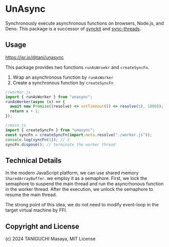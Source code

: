 # UnAsync

Synchronously execute asynchronous functions on browsers, Node.js, and Deno.
This package is a successor of [synckit](https://npmjs.com/package/synckit) and
[sync-threads](https://npmjs.com/package/sync-threads).

## Usage

https://jsr.io/@tani/unasync

This package provides two functions `runAsWroekr` and `createSyncFn`.

1. Wrap an asynchronous function by `runAsWorker`
2. Create a synchronous function by `createSyncFn`

```js
//worker.js
import { runAsWorker } from "unasync";
runAsWorker(async (x) => {
  await new Promise((resolve) => setTimeout(() => resolve(1), 1000));
  return x + 1;
});
```

```js
//main.js
import { createSyncFn } from "unasync";
const syncFn = createSyncFn(import.meta.resolve("./worker.js"));
console.log(syncFn(1)); // 2
syncFn.dispose(); // terminate the worker thread
```

## Technical Details

In the modern JavaScript platform, we can use shared memory `SharedArrayBuffer`.
we employ it as a semaphore. First, we lock the semaphore to suspend the main
thread and run the asyncrhonous function in the worker thread. After the
execution, we unlock the semaphore to resume the main thread.

The strong point of this idea, we do not need to modify event-loop in the target
virtual machine by FFI.

## Copyright and License

(c) 2024 TANIGUCHI Masaya, MIT License
